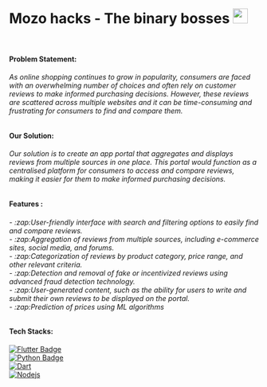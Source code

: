 
<h1>
 Mozo hacks - The binary bosses
  <img src="https://media.giphy.com/media/hvRJCLFzcasrR4ia7z/giphy.gif" width="30px"/>
</h1>

<br>


<h4 >
 Problem Statement:
</h4>

<h6>
As online shopping continues to grow in popularity, consumers are
faced with an overwhelming number of choices and often rely on customer reviews to make
informed purchasing decisions. However, these reviews are scattered across multiple
websites and it can be time-consuming and frustrating for consumers to find and compare
them.
</h6>

<h4 >
 <h4 >

Our Solution:

</h4>



<h6>

Our solution is to create an app portal that aggregates and displays reviews from multiple sources in one place. This portal would function as a centralised platform for consumers to access and compare reviews, making it easier for them to make informed purchasing decisions.

</h6>



<h4 >
 Features :
</h4>

<h6>
- :zap:User-friendly interface with search and filtering options to easily find and compare
reviews.
<br>
- :zap:Aggregation of reviews from multiple sources, including e-commerce sites, social
media, and forums.
<br>
- :zap:Categorization of reviews by product category, price range, and other relevant
criteria.
<br>
- :zap:Detection and removal of fake or incentivized reviews using advanced fraud
detection technology.
<br>
- :zap:User-generated content, such as the ability for users to write and submit their own
reviews to be displayed on the portal.
<br>
- :zap:Prediction of prices using ML algorithms
<br>
</h6>

<h4 >
 Tech Stacks:
</h4>



<div id="badges">
  <a href="#">
    <img src="https://img.shields.io/badge/Flutter-24688E?style=for-the-badge&logo=Linkedin&logoColor=white" alt="Flutter Badge"/>
  </a>
  <br>
  <a href="#">
    <img src="https://img.shields.io/badge/Python-ca335c?style=for-the-badge&logo=Instagram&logoColor=white" alt="Python Badge"/>
  </a>
  <br>
  <a href="#">
    <img src="https://img.shields.io/badge/Dart-333333?style=for-the-badge&logo=GitHub&logoColor=white" alt="Dart"/>
  </a>
  <br>
  <a href="#">
    <img src="https://img.shields.io/badge/Nodejs-FFA500?style=for-the-badge&logo=GitHub&logoColor=white" alt="Nodejs"/>
  </a>
</div>


